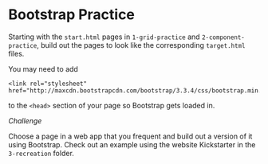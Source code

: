# Bootstrap Practice

Starting with the `start.html` pages in `1-grid-practice` and `2-component-practice`, build out the pages to look like the corresponding `target.html` files. 

You may need to add 

    <link rel="stylesheet" href="http://maxcdn.bootstrapcdn.com/bootstrap/3.3.4/css/bootstrap.min.css">

to the `<head>` section of your page so Bootstrap gets loaded in. 


*Challenge*

Choose a page in a web app that you frequent and build out a version of it using Bootstrap. Check out an example using the website Kickstarter in the `3-recreation` folder. 
